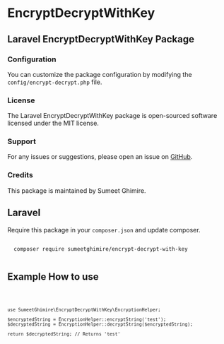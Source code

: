 <!DOCTYPE html>
<html lang="en">


<body>

  <h1>EncryptDecryptWithKey</h1>

  <h2>Laravel EncryptDecryptWithKey Package</h2>

  <h3>Configuration</h3>
  <p>You can customize the package configuration by modifying the <code>config/encrypt-decrypt.php</code> file.</p>

  <h3>License</h3>
  <p>The Laravel EncryptDecryptWithKey package is open-sourced software licensed under the MIT license.</p>

  <h3>Support</h3>
  <p>For any issues or suggestions, please open an issue on <a href="https://github.com/sumeetghimire/encrypt-decrypt-with-key">GitHub</a>.</p>

  <h3>Credits</h3>
  <p>This package is maintained by Sumeet Ghimire.</p>

  <h2>Laravel</h2>

  <p>Require this package in your <code>composer.json</code> and update composer.</p>

  <code>
  composer require sumeetghimire/encrypt-decrypt-with-key
  </code>

  <h2>Example How to use</h2>

  <code>
    
    use SumeetGhimire\EncryptDecryptWithKey\EncryptionHelper;

    $encryptedString = EncryptionHelper::encryptString('test');
    $decryptedString = EncryptionHelper::decryptString($encryptedString);

    return $decryptedString; // Returns 'test'
  </code>


</body>

</html>
